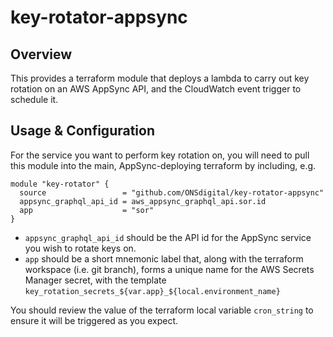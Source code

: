 # key-rotator-appsync

## Overview

This provides a terraform module that deploys a lambda to carry out key rotation on an AWS AppSync API, and the CloudWatch event trigger to schedule it.

## Usage & Configuration

For the service you want to perform key rotation on, you will need to pull this module into the main, AppSync-deploying terraform by including, e.g.

```hcl
module "key-rotator" {
  source                 = "github.com/ONSdigital/key-rotator-appsync"
  appsync_graphql_api_id = aws_appsync_graphql_api.sor.id
  app                    = "sor"
}
```

* `appsync_graphql_api_id` should be the API id for the AppSync service you wish to rotate keys on.
* `app` should be a short mnemonic label that, along with the terraform workspace (i.e. git branch), forms a unique name for the AWS Secrets Manager secret, with the template `key_rotation_secrets_${var.app}_${local.environment_name}`

You should review the value of the terraform local variable `cron_string` to ensure it will be triggered as you expect.
